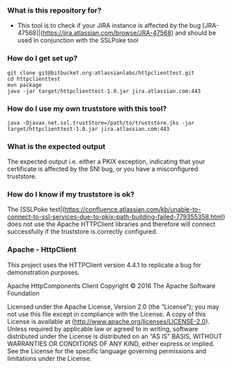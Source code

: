 ### What is this repository for? ###

* This tool is to check if your JIRA instance is affected by the bug [JRA-47568]|(https://jira.atlassian.com/browse/JRA-47568) and should be used in conjunction with the SSLPoke tool

### How do I get set up? ###

    git clone git@bitbucket.org:atlassianlabs/httpclienttest.git
	cd httpclienttest
    mvn package 
	java -jar target/httpclienttest-1.0.jar jira.atlassian.com:443
	
	
### How do I use my own truststore with this tool? ###
	java -Djavax.net.ssl.trustStore=/path/to/truststore.jks -jar target/httpclienttest-1.0.jar jira.atlassian.com:443 

### What is the expected output ###

The expected output i.e. either a PKIX exception, indicating that your certificate is affected by the SNI bug, or you have a misconfigured truststore.

### How do I know if my truststore is ok? ###

The [SSLPoke test|(https://confluence.atlassian.com/kb/unable-to-connect-to-ssl-services-due-to-pkix-path-building-failed-779355358.html) does not use the Apache HTTPClient libraries and therefore will connect successfully if the truststore is correctly configured.

### Apache - HttpClient ###

This project uses the HTTPClient version 4.4.1 to replicate a bug for demonstration purposes. 

Apache HttpComponents Client
Copyright © 2016 The Apache Software Foundation

Licensed under the Apache License, Version 2.0 (the “License”); you may not use this file except in compliance with the License.  A copy of this License is available at (http://www.apache.org/licenses/LICENSE-2.0).  Unless required by applicable law or agreed to in writing, software distributed under the License is distributed on an “AS IS” BASIS, WITHOUT WARRANTIES OR CONDITIONS OF ANY KIND, either express or implied. See the License for the specific language governing permissions and limitations under the License.